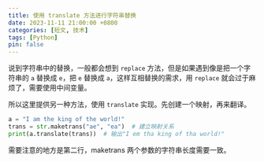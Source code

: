 ```yaml
---
title: 使用 translate 方法进行字符串替换
date: 2023-11-11 21:00:00 +0800
categories: [短文, 技术]
tags: [Python]
pin: false
---
```


说到字符串中的替换，一般都会想到 `replace` 方法，但是如果遇到像是把一个字符串的 `a` 替换成 `e`，把 `e` 替换成 `a`，这样互相替换的需求，用 `replace` 就会过于麻烦了，需要使用中间变量。

所以这里提供另一种方法，使用 `translate` 实现。先创建一个映射，再来翻译。

```python
a = "I am the king of the world!"
trans = str.maketrans("ae", "ea")  # 建立映射关系
print(a.translate(trans))  # 输出"I em tha king of tha world!"

```

需要注意的地方是第二行，maketrans 两个参数的字符串长度需要一致。